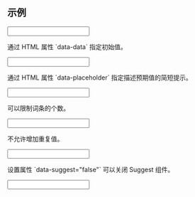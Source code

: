 <script type="text/javascript">
    // require(['brix/loader', 'underscore'], function(Loader, _){
    //     Loader.boot(function(){
    //         var instances = Loader.query('components/taginput')
    //         _.each(instances, function(item, index){
    //             item.on('active.taginput inactive.taginput', function(event) {
    //                 console.log(item.clientId, event.type, event.namespace)
    //             })    
    //         })
    //     })
    // })
</script>

## 示例

<div class="bs-example">
    <div class="content">
        <input bx-name="components/taginput" class="form-control">
    </div>
</div>

<div class="bs-example">
    <div class="content">
        <p>通过 HTML 属性 `data-data` 指定初始值。</p>
        <input bx-name="components/taginput" data-data="['foo', 'bar', 'baz']" class="form-control">
    </div>
</div>

<div class="bs-example">
    <div class="content">
        <p>通过 HTML 属性 `data-placeholder` 指定描述预期值的简短提示。</p>
        <input bx-name="components/taginput" data-placeholder="输入几个字符试试" class="form-control">
    </div>
</div>

<div class="bs-example">
    <div class="content">
        <p>可以限制词条的个数。</p>
        <input bx-name="components/taginput" data-limit="3" class="form-control">
    </div>
</div>

<div class="bs-example">
    <div class="content">
        <p>不允许增加重复值。</p>
        <input bx-name="components/taginput" data-limit="3" data-same="false" class="form-control">
    </div>
</div>

<div class="bs-example">
    <div class="content">
        <p>设置属性 `data-suggest="false"` 可以关闭 Suggest 组件。</p>
        <input bx-name="components/taginput" data-suggest="false" class="form-control">
    </div>
</div>

<script>
    require(['brix/loader', 'underscore', 'mock'], function(Loader, _, Mock) {
        Loader.boot(function() {
            var data = Mock.mock({
                'list|5-10': ['@NAME', 'N@NATURAL']
            }).list
            var taginputs = Loader.query('components/taginput')
            _.each(taginputs, function(taginput, index) {
                taginput.on('change.suggest.input', function(event, value) {
                    if (!event.namespace) return
                    // if (!value) taginput.suggest.data([])
                    taginput.suggest.data(
                        _.difference(
                            _.filter(data, function(item, index) {
                                return ('' + item).indexOf(value) !== -1
                            })
                            , taginput.val()
                        )
                    )
                })
            })
        })
    })
</script>